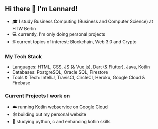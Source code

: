 ## Hi there 👋 I'm Lennard!

- 🎓 I study Business Computing (Business and Computer Science) at HTW Berlin
- 💻 currently, I'm only doing personal projects
- ⛓️ current topics of interest: Blockchain, Web 3.0 and Crypto

### My Tech Stack
- Languages: HTML, CSS, JS (& Vue.js), Dart (& Flutter), Java, Kotlin
- Databases: PostgreSQL, Oracle SQL, Firestore
- Tools & Tech: IntelliJ, TravisCI, CircleCI, Heroku, Google Cloud & Firebase

### Current Projects I work on
- ☁️ running Kotlin webservice on Google Cloud
- 🕸️ building out my personal website
- 📖 studying python, c and enhancing kotlin skills
